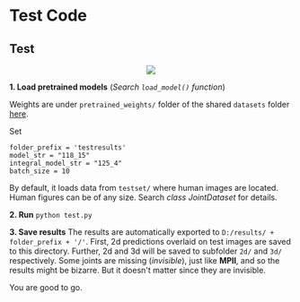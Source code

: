 # Test Code


## Test

<p align="center">  
<img src="../figs/test.gif">  
</p> 


 **1. Load pretrained models** (*Search ```load_model()``` function*)
  
  Weights are under ```pretrained_weights/``` folder of the shared ```datasets``` folder [here](https://drive.google.com/drive/folders/1S2Iz6N4irphM_pbYcz7YR52MtUbB6pa3?usp=sharing).
  
  Set 
  
  ```
  folder_prefix = 'testresults'
  model_str = "118_15"
  integral_model_str = "125_4"
  batch_size = 10
  ```
  
  By default, it loads data from ```testset/``` where human images are located. Human figures can be of any size.
  Search *class JointDataset* for details. 
  
 **2. Run** ```python test.py```
 
 **3. Save results** The results are automatically exported to ```D:/results/ + folder_prefix + '/'```. First, 2d predictions overlaid on test images are saved to this directory. Further, 2d and 3d will be saved to subfolder ```2d/``` and ```3d/``` respectively. Some joints are missing (*invisible*), just like **MPII**, and so the results might be bizarre. But it doesn't matter since they are invisible.
 
 You are good to go.
